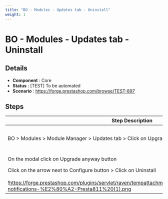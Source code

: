 ```yaml
---
title: "BO - Modules - Updates tab - Uninstall"
weight: 1
---
```


# BO - Modules - Updates tab - Uninstall
## Details
* **Component** : Core
* **Status** : [TEST] To be automated
* **Scenario** : https://forge.prestashop.com/browse/TEST-897

## Steps
| Step Description | Expected result |
| ----- | ----- |
| BO > Modules > Module Manager > Updates tab > Click on Upgrade button | A modal appears<br><br>!https://forge.prestashop.com/plugins/servlet/raven/tempattachment/5198812946632889985/Module-notifications-%E2%80%A2-Presta811.png! |
| On the modal click on Upgrade anyway button | * This message is displayed : "Upgrade action on module blockwishlist succeeded."<br> * The button in front of module is named "Configure" |
| Click on the arrow next to Configure button > Click on Uninstall<br><br>!https://forge.prestashop.com/plugins/servlet/raven/tempattachment/5071822161072439256/Module-notifications-%E2%80%A2-Presta811%20(1).png|width=1106,height=161! | * This message is displayed : "Uninstall action on module blockwishlist succeeded."<br> * The button is front of module is renamed "Install" |
